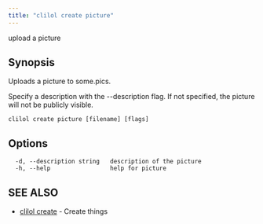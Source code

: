 ```yaml
---
title: "clilol create picture"
---
```


upload a picture

## Synopsis

Uploads a picture to some.pics.

Specify a description with the --description flag. If not
specified, the picture will not be publicly visible.

```
clilol create picture [filename] [flags]
```

## Options

```
  -d, --description string   description of the picture
  -h, --help                 help for picture
```

## SEE ALSO

* [clilol create](clilol_create.md)	 - Create things
